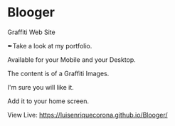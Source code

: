 # Blooger
Graffiti Web Site

✒Take a look at my portfolio.

Available for your Mobile and your Desktop.

The content is of a Graffiti Images.

I'm sure you will like it.

Add it to your home screen.


View Live:
https://luisenriquecorona.github.io/Blooger/
